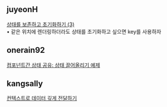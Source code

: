 <h2>juyeonH</h2><a href="https://www.notion.so/study66/Preserving-and-Resetting-State-e976f40b1361488093d10d2d42f3589c?pvs=4#ad987cfc29e04fc7a9df37ff542cf97d">상태를 보존하고 초기화하기 (3)</a><br>• 같은 위치에 렌더링하더라도 상태를 초기화하고 싶으면 key를 사용하자<h2>onerain92</h2><a href="https://www.notion.so/study66/Sharing-State-Between-Components-e6cb1fd379d94355b1c4a5ffda5559ae?pvs=4#ba29052e064f4bc38f925afda832dde9">컴포넌트간 상태 공유: 상태 끌어올리기 예제</a><h2>kangsally</h2><a href="https://www.notion.so/study66/Passing-Data-Deeply-with-Context-f607b976a6e34c22b11a63db86cfc0c0?pvs=4#987ddb3d19d34046824955fdc769085d">컨텍스트로 데이터 깊게 전달하기</a>